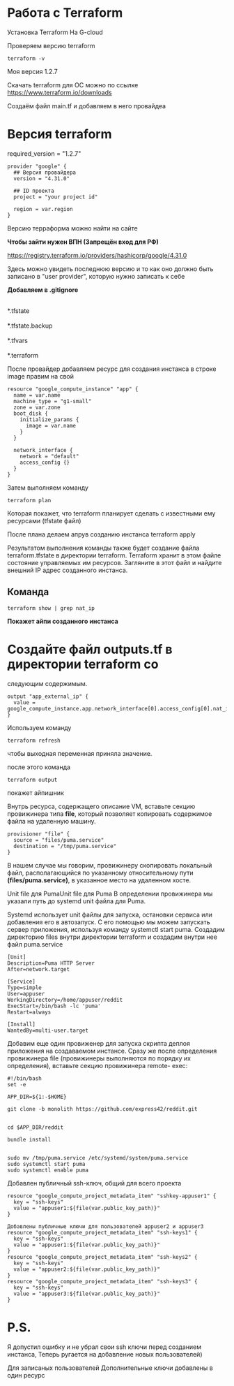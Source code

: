 # Работа с Terraform

Установка Terraform На G-cloud

Проверяем версию terraform
```
terraform -v
```
Моя версия 1.2.7

Скачать terraform для ОС можно по ссылке
https://www.terraform.io/downloads

Создаём файл main.tf и добавляем в него провайдеа


  # Версия terraform
  required_version = "1.2.7"

```
provider "google" {
  ## Версия провайдера
  version = "4.31.0"

  ## ID проекта
  project = "your project id"

  region = var.region
}
```
Версию терраформа можно найти на сайте

**Чтобы зайти нужен ВПН (Запрещён вход для РФ)**

https://registry.terraform.io/providers/hashicorp/google/4.31.0

Здесь можно увидеть последнюю версию и то как оно должно быть записано в "user provider", которую нужно записать к себе 

**Добавляем в .gitignore**

<br> *.tfstate </br>
<br> *.tfstate.backup </br>
<br> *.tfvars </br>
<br> *.terraform </br>

После провайдер добавляем ресурс для создания инстанса
в строке image правим на свой

```
resource "google_compute_instance" "app" {
  name = var.name
  machine_type = "g1-small"
  zone = var.zone
  boot_disk {
    initialize_params {
      image = var.name
    }
  }
  
  network_interface {
    network = "default"
    access_config {}
  }
}
```
Затем выполняем команду
```
terraform plan
```
Которая покажет, что terraform планирует сделать с известными ему ресурсами (tfstate файл)

После плана делаем апрув созданию инстанса
terraform apply

Результатом выполнения команды также будет создание файла
terraform.tfstate в директории terraform.
Terraform хранит в этом файле состояние управляемых им
ресурсов. Загляните в этот файл и найдите внешний IP адрес
созданного инстанса.

## Команда
```
terraform show | grep nat_ip
```

**Покажет айпи созданного инстанса**

# Создайте файл outputs.tf в директории terraform со
следующим содержимым.
```
output "app_external_ip" {
  value = google_compute_instance.app.network_interface[0].access_config[0].nat_ip
}
```
Используем команду 
```
terraform refresh
```
 чтобы выходная
переменная приняла значение.

после этого команда
```
terraform output
```
покажет айпишник

Внутрь ресурса, содержащего описание VM, вставьте секцию
провижинера типа **file**, который позволяет копировать содержимое
файла на удаленную машину.
```
provisioner "file" {
  source = "files/puma.service"
  destination = "/tmp/puma.service"
}
```

В нашем случае мы говорим, провижинеру скопировать
локальный файл, располагающийся по указанному относительному
пути **(files/puma.service)**, в указанное место на удаленном хосте.

Unit file для PumaUnit file для Puma
В определении провижинера мы указали путь до systemd unit
файла для Puma. 

Systemd использует unit файлы для запуска,
остановки сервиса или добавления его в автозапуск. С его
помощью мы можем запускать сервер приложения, используя
команду systemctl start puma.
Создадим директорию files внутри директории terraform и
создадим внутри нее файл puma.service

```
[Unit]
Description=Puma HTTP Server
After=network.target

[Service]
Type=simple
User=appuser
WorkingDirectory=/home/appuser/reddit
ExecStart=/bin/bash -lc 'puma'
Restart=always

[Install]
WantedBy=multi-user.target
```

Добавим еще один провиженер для запуска скрипта деплоя
приложения на создаваемом инстансе. Сразу же после
определения провижинера file (провижинеры выполняются по
порядку их определения), вставьте секцию провижинера remote-
exec:

```
#!/bin/bash
set -e

APP_DIR=${1:-$HOME}

git clone -b monolith https://github.com/express42/reddit.git

 
cd $APP_DIR/reddit

bundle install


sudo mv /tmp/puma.service /etc/systemd/system/puma.service
sudo systemctl start puma
sudo systemctl enable puma
```

Добавлен публичный ssh-ключ, общий для всего проекта
```
resource "google_compute_project_metadata_item" "sshkey-appuser1" {
  key = "ssh-keys"
  value = "appuser1:${file(var.public_key_path)}"
}

Добавлены публичные ключи для пользователей appuser2 и appuser3
resource "google_compute_project_metadata_item" "ssh-keys1" {
  key = "ssh-keys"
  value = "appuser1:${file(var.public_key_path)}"
}
resource "google_compute_project_metadata_item" "ssh-keys2" {
  key = "ssh-keys"
  value = "appuser2:${file(var.public_key_path)}"
}
resource "google_compute_project_metadata_item" "ssh-keys3" {
  key = "ssh-keys"
  value = "appuser3:${file(var.public_key_path)}"
}
```
# P.S.
Я допустил ошибку и не убрал свои ssh ключи перед созданием инстанса,
Теперь ругается на добавление новых пользователей)

Для записаных пользователей
Дополнительные ключи добавлены в один ресурс

